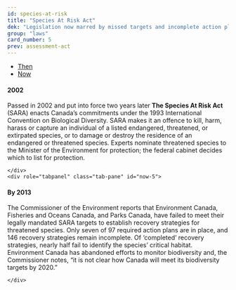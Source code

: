 ```yaml
---
id: species-at-risk
title: "Species At Risk Act"
dek: "Legislation now marred by missed targets and incomplete action plans."
group: "laws"
card_number: 5
prev: assessment-act
---
```


<div role="tabpanel">

  <!-- Nav tabs -->
  <ul class="nav nav-tabs" role="tablist">
    <li role="presentation" class="active"><a href="#then-5" aria-controls="then" role="tab" data-toggle="tab">Then</a></li>
    <li role="presentation"><a href="#now-5" aria-controls="now" role="tab" data-toggle="tab">Now</a></li>
  </ul>

  <!-- Tab panes -->
  <div class="tab-content">
    <div role="tabpanel" class="tab-pane active" id="then-5">

<h4>2002</h4>

<p>Passed in 2002 and put into force two years later <b>The Species At Risk Act</b> (SARA) enacts Canada’s commitments under the 1993 International Convention on Biological Diversity. SARA makes it an offence to kill, harm, harass or capture an individual of a listed endangered, threatened, or extirpated species, or to damage or destroy the residence of an endangered or threatened species. Experts nominate threatened species to the Minister of the Environment for protection; the federal cabinet decides which to list for protection.</p>

    </div>
    <div role="tabpanel" class="tab-pane" id="now-5">

<h4>By 2013</h4>

<p>The Commissioner of the Environment reports that Environment Canada, Fisheries and Oceans Canada, and Parks Canada, have failed to meet their legally mandated SARA targets to establish recovery strategies for threatened species. Only seven of 97 required action plans are in place, and 146 recovery strategies remain incomplete. Of ‘completed’ recovery strategies, nearly half fail to identify the species’ critical habitat. Environment Canada has abandoned efforts to monitor biodiversity and, the Commissioner notes, “it is not clear how Canada will meet its biodiversity targets by 2020.”</p>

    </div>
  </div>

</div>

